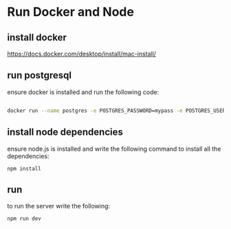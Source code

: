 # Run Docker and Node

## install docker 
https://docs.docker.com/desktop/install/mac-install/
## run postgresql

ensure docker is installed and run the following code:

```bash  

docker run --name postgres -e POSTGRES_PASSWORD=mypass -e POSTGRES_USER=$USER -p 5432:5432 -d postgres

```

## install node dependencies 
ensure node.js is installed and write the following command to install all the dependencies:

```
npm install

```

## run
to run the server write the following:
```
npm run dev
```